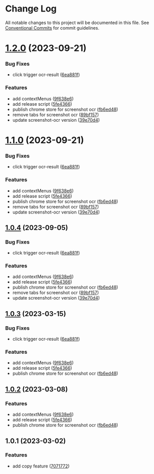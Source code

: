 # Change Log

All notable changes to this project will be documented in this file.
See [Conventional Commits](https://conventionalcommits.org) for commit guidelines.

# [1.2.0](https://github.com/zzzzzzzcccccc/chrome-plugins/compare/@chrome-plugin/screenshot@1.0.1...@chrome-plugin/screenshot@1.2.0) (2023-09-21)


### Bug Fixes

* click trigger ocr-result ([6ea881f](https://github.com/zzzzzzzcccccc/chrome-plugins/commit/6ea881f40eeeb67c9a4ba77b098651ad00c66331))


### Features

* add contextMenus ([9f638e6](https://github.com/zzzzzzzcccccc/chrome-plugins/commit/9f638e6432a956246290b5cde6b10cc799894f1a))
* add release script ([5fe4366](https://github.com/zzzzzzzcccccc/chrome-plugins/commit/5fe4366a26d22e360bbfc404add470cd4123e069))
* publish chrome store for screenshot ocr ([fb6ed48](https://github.com/zzzzzzzcccccc/chrome-plugins/commit/fb6ed48bb03d103ea34117c6c928a2a646c66716))
* remove tabs for screenshot ocr ([89bf157](https://github.com/zzzzzzzcccccc/chrome-plugins/commit/89bf15711348fec4d6ce7345f49fb1a63d52317c))
* update screenshot-ocr version ([39e70d4](https://github.com/zzzzzzzcccccc/chrome-plugins/commit/39e70d487c5e6a96b69df5990c372ec061cbb308))





# [1.1.0](https://github.com/zzzzzzzcccccc/chrome-plugins/compare/@chrome-plugin/screenshot@1.0.1...@chrome-plugin/screenshot@1.1.0) (2023-09-21)


### Bug Fixes

* click trigger ocr-result ([6ea881f](https://github.com/zzzzzzzcccccc/chrome-plugins/commit/6ea881f40eeeb67c9a4ba77b098651ad00c66331))


### Features

* add contextMenus ([9f638e6](https://github.com/zzzzzzzcccccc/chrome-plugins/commit/9f638e6432a956246290b5cde6b10cc799894f1a))
* add release script ([5fe4366](https://github.com/zzzzzzzcccccc/chrome-plugins/commit/5fe4366a26d22e360bbfc404add470cd4123e069))
* publish chrome store for screenshot ocr ([fb6ed48](https://github.com/zzzzzzzcccccc/chrome-plugins/commit/fb6ed48bb03d103ea34117c6c928a2a646c66716))
* remove tabs for screenshot ocr ([89bf157](https://github.com/zzzzzzzcccccc/chrome-plugins/commit/89bf15711348fec4d6ce7345f49fb1a63d52317c))
* update screenshot-ocr version ([39e70d4](https://github.com/zzzzzzzcccccc/chrome-plugins/commit/39e70d487c5e6a96b69df5990c372ec061cbb308))





## [1.0.4](https://github.com/zzzzzzzcccccc/chrome-plugins/compare/@chrome-plugin/screenshot@1.0.1...@chrome-plugin/screenshot@1.0.4) (2023-09-05)


### Bug Fixes

* click trigger ocr-result ([6ea881f](https://github.com/zzzzzzzcccccc/chrome-plugins/commit/6ea881f40eeeb67c9a4ba77b098651ad00c66331))


### Features

* add contextMenus ([9f638e6](https://github.com/zzzzzzzcccccc/chrome-plugins/commit/9f638e6432a956246290b5cde6b10cc799894f1a))
* add release script ([5fe4366](https://github.com/zzzzzzzcccccc/chrome-plugins/commit/5fe4366a26d22e360bbfc404add470cd4123e069))
* publish chrome store for screenshot ocr ([fb6ed48](https://github.com/zzzzzzzcccccc/chrome-plugins/commit/fb6ed48bb03d103ea34117c6c928a2a646c66716))
* remove tabs for screenshot ocr ([89bf157](https://github.com/zzzzzzzcccccc/chrome-plugins/commit/89bf15711348fec4d6ce7345f49fb1a63d52317c))
* update screenshot-ocr version ([39e70d4](https://github.com/zzzzzzzcccccc/chrome-plugins/commit/39e70d487c5e6a96b69df5990c372ec061cbb308))





## [1.0.3](https://github.com/zzzzzzzcccccc/chrome-plugins/compare/@chrome-plugin/screenshot@1.0.1...@chrome-plugin/screenshot@1.0.3) (2023-03-15)


### Bug Fixes

* click trigger ocr-result ([6ea881f](https://github.com/zzzzzzzcccccc/chrome-plugins/commit/6ea881f40eeeb67c9a4ba77b098651ad00c66331))


### Features

* add contextMenus ([9f638e6](https://github.com/zzzzzzzcccccc/chrome-plugins/commit/9f638e6432a956246290b5cde6b10cc799894f1a))
* add release script ([5fe4366](https://github.com/zzzzzzzcccccc/chrome-plugins/commit/5fe4366a26d22e360bbfc404add470cd4123e069))
* publish chrome store for screenshot ocr ([fb6ed48](https://github.com/zzzzzzzcccccc/chrome-plugins/commit/fb6ed48bb03d103ea34117c6c928a2a646c66716))





## [1.0.2](https://github.com/zzzzzzzcccccc/chrome-plugins/compare/@chrome-plugin/screenshot@1.0.1...@chrome-plugin/screenshot@1.0.2) (2023-03-08)


### Features

* add contextMenus ([9f638e6](https://github.com/zzzzzzzcccccc/chrome-plugins/commit/9f638e6432a956246290b5cde6b10cc799894f1a))
* add release script ([5fe4366](https://github.com/zzzzzzzcccccc/chrome-plugins/commit/5fe4366a26d22e360bbfc404add470cd4123e069))
* publish chrome store for screenshot ocr ([fb6ed48](https://github.com/zzzzzzzcccccc/chrome-plugins/commit/fb6ed48bb03d103ea34117c6c928a2a646c66716))





## 1.0.1 (2023-03-02)


### Features

* add copy feature ([7071772](https://github.com/zzzzzzzcccccc/chrome-plugins/commit/7071772e09cb227a51fca7b37fb6cea6e20120c6))
